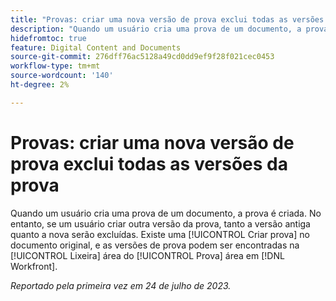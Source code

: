 ```yaml
---
title: "Provas: criar uma nova versão de prova exclui todas as versões da prova"
description: "Quando um usuário cria uma prova de um documento, a prova é criada. No entanto, se um usuário criar outra versão da prova, tanto a versão antiga quanto a nova serão excluídas. Existe uma [!UICONTROL Criar prova] no documento original, e as versões de prova podem ser encontradas na [!UICONTROL Lixeira] área do [!UICONTROL Prova] área em [!DNL Workfront]."
hidefromtoc: true
feature: Digital Content and Documents
source-git-commit: 276dff76ac5128a49cd0dd9ef9f28f021cec0453
workflow-type: tm+mt
source-wordcount: '140'
ht-degree: 2%

---
```



# Provas: criar uma nova versão de prova exclui todas as versões da prova

<!--WF and WFP TOCs-->

Quando um usuário cria uma prova de um documento, a prova é criada. No entanto, se um usuário criar outra versão da prova, tanto a versão antiga quanto a nova serão excluídas. Existe uma [!UICONTROL Criar prova] no documento original, e as versões de prova podem ser encontradas na [!UICONTROL Lixeira] área do [!UICONTROL Prova] área em [!DNL Workfront].

_Reportado pela primeira vez em 24 de julho de 2023._

